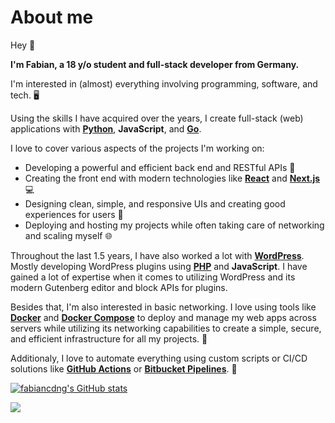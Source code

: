# About me

Hey 👋

**I'm Fabian, a 18 y/o student and full-stack developer from Germany.**

I'm interested in (almost) everything involving programming, software, and tech. 🖥️

Using the skills I have acquired over the years, I create full-stack (web) applications with **[Python](https://python.org)**, **JavaScript**, and **[Go](https://go.dev)**.

I love to cover various aspects of the projects I'm working on:
* Developing a powerful and efficient back end and RESTful APIs 🔌
* Creating the front end with modern technologies like **[React](https://reactjs.org/)** and **[Next.js](https://nextjs.org/)** 💻
* Designing clean, simple, and responsive UIs and creating good experiences for users 🎨
* Deploying and hosting my projects while often taking care of networking and scaling myself 🌐

Throughout the last 1.5 years, I have also worked a lot with **[WordPress](https://wordpress.org/)**. Mostly developing WordPress plugins using **[PHP](https://php.net)** and **JavaScript**. I have gained a lot of expertise when it comes to utilizing WordPress and its modern Gutenberg editor and block APIs for plugins.

Besides that, I'm also interested in basic networking. I love using tools like **[Docker](https://docker.com)** and **[Docker Compose](https://docs.docker.com/compose/)** to deploy and manage my web apps across servers while utilizing its networking capabilities to create a simple, secure, and efficient infrastructure for all my projects. 🐳

Additionaly, I love to automate everything using custom scripts or CI/CD solutions like **[GitHub Actions](https://github.com/features/actions)** or **[Bitbucket Pipelines](https://bitbucket.org/product/en/features/pipelines)**. 🤖

[![fabiancdng's GitHub stats](https://github-readme-stats.vercel.app/api?username=fabiancdng&show_icons=true&theme=dracula)](https://github.com/anuraghazra/github-readme-stats)

![](https://komarev.com/ghpvc/?username=fabiancdng)
